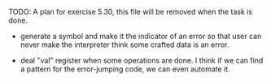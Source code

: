 TODO: A plan for exercise 5.30, this file will be removed when the task is done.

* generate a symbol and make it the indicator of an error
so that user can never make the interpreter think some crafted data is an error.

* deal "val" register when some operations are done.
I think if we can find a pattern for the error-jumping code, we can even automate it.
